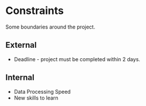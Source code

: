 # Constraints

Some boundaries around the project.

## External

- Deadline - project must be completed within 2 days.

## Internal

- Data Processing Speed
- New skills to learn
